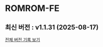 # ROMROM-FE

<!-- 수정하지마세요 자동으로 동기화 됩니다 -->
## 최신 버전 : v1.1.31 (2025-08-17)

[전체 버전 기록 보기](CHANGELOG.md)

